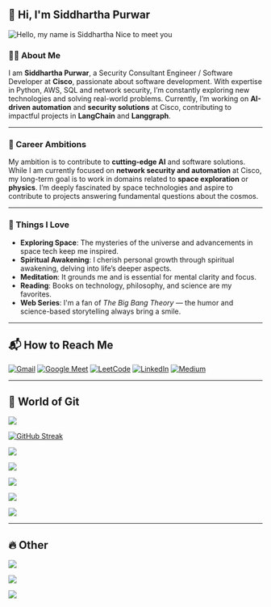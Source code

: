 ## __👋 Hi, I'm Siddhartha Purwar__

![Hello, my name is Siddhartha Nice to meet you](https://github.com/user-attachments/assets/02e510e1-b8b3-4336-95de-edbf6ce522c1)

### 👨‍💻 About Me
I am **Siddhartha Purwar**, a Security Consultant Engineer / Software Developer at **Cisco**, passionate about software development. With expertise in Python, AWS, SQL and network security, I’m constantly exploring new technologies and solving real-world problems. Currently, I’m working on **AI-driven automation** and **security solutions** at Cisco, contributing to impactful projects in **LangChain** and **Langgraph**.

---

### 🌟 Career Ambitions
My ambition is to contribute to **cutting-edge AI** and software solutions. While I am currently focused on **network security and automation** at Cisco, my long-term goal is to work in domains related to **space exploration** or **physics**. I’m deeply fascinated by space technologies and aspire to contribute to projects answering fundamental questions about the cosmos.

---

### 💖 Things I Love
- **Exploring Space**: The mysteries of the universe and advancements in space tech keep me inspired.
- **Spiritual Awakening**: I cherish personal growth through spiritual awakening, delving into life’s deeper aspects.
- **Meditation**: It grounds me and is essential for mental clarity and focus.
- **Reading**: Books on technology, philosophy, and science are my favorites.
- **Web Series**: I'm a fan of _The Big Bang Theory_ — the humor and science-based storytelling always bring a smile.

---

## 📬 __How to Reach Me__  
[![Gmail](https://img.shields.io/badge/Gmail-D14836?style=for-the-badge&logo=gmail&logoColor=white)](mailto:siddpurwar@gmail.com)
[![Google Meet](https://img.shields.io/badge/Google%20Meet-00897B?style=for-the-badge&logo=google-meet&logoColor=white)](https://calendly.com/siddp6)
[![LeetCode](https://img.shields.io/badge/LeetCode-000000?style=for-the-badge&logo=LeetCode&logoColor=#d16c06)](https://leetcode.com/siddp6/)
[![LinkedIn](https://img.shields.io/badge/linkedin-%230077B5.svg?style=for-the-badge&logo=linkedin&logoColor=white)](https://www.linkedin.com/in/siddp6/)
[![Medium](https://img.shields.io/badge/Medium-12100E?style=for-the-badge&logo=medium&logoColor=white)](https://siddp6.medium.com/)

---

## __🐙 World of Git__
![](https://github-profile-summary-cards.vercel.app/api/cards/profile-details?username=sidd6p&theme=tokyonight)

[![GitHub Streak](https://github-readme-streak-stats.herokuapp.com?user=sidd6p&theme=tokyonight)](https://git.io/streak-stats)

![](http://github-profile-summary-cards.vercel.app/api/cards/most-commit-language?username=sidd6p&theme=tokyonight)

![](http://github-profile-summary-cards.vercel.app/api/cards/stats?username=sidd6p&theme=tokyonight)

![](https://activity-graph.herokuapp.com/graph?username=sidd6p&theme=black)

![](http://github-profile-summary-cards.vercel.app/api/cards/productive-time?username=sidd6p&theme=tokyonight&utcOffset=8)

![](https://github-profile-trophy.vercel.app/?username=sidd6p&theme=tokyonight)

---

## __🔥 Other__

![](https://leetcard.jacoblin.cool/siddp6?ext=contest)

![](https://user-images.githubusercontent.com/91800813/236804697-b2f7a463-f1fe-4429-b5fb-4864d9614ccc.png)

![](https://user-images.githubusercontent.com/91800813/236803971-d2f9ba79-b1ed-4e74-aac6-cd0cd031765c.png)
